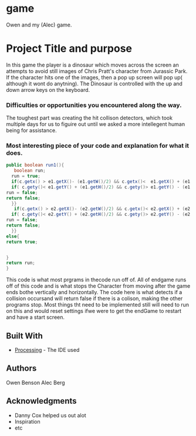 # game
Owen and my (Alec) game.
# Project Title and purpose

In this game the player is a dinosaur which moves across the screen an attempts to avoid still images of Chris Pratt's character from Jurassic Park. If the character hits one of the images, then a pop up screen will pop up( although it wont do anytning). The Dinosaur is controlled with the up and down arrow keys on the keyboard.

### Difficulties or opportunities you encountered along the way.

The toughest part was creating the hit collison detectors, which took multiple days for us to figuire out until we asked a more intellegent human being for assistance.

### Most interesting piece of your code and explanation for what it does.

```Java
public boolean run1(){
   boolean run;
  run = true;
  if(c.getx() > e1.getX()- (e1.getW()/2) && c.getx()<  e1.getX() + (e1.getW()/2)){
  if( c.gety()< e1.getY() + (e1.getH()/2) && c.gety()> e1.getY() - (e1.getH()/2) ){
run = false;
return false;
  }}
   if(c.getx() > e2.getX()- (e2.getW()/2) && c.getx()< e2.getX() + (e2.getW()/2)){
  if( c.gety()< e2.getY() + (e2.getH()/2) && c.gety()> e2.getY() - (e2.getH()/2) ){
run = false;
return false;
  }}
else{
return true;


}
return run;
}
```
This code is what most prgrams in thecode run off of. All of endgame runs off of this code and is what stops the Character from moving after the game ends bothe vertically and horizontally. The code here is what detects if a collision occursand will return false if there is a colison, making the other programs stop. Most things tht need to be implemented still will need to run on this and would reset settings ifwe were to get the endGame to restart and have a start screen.
## Built With

* [Processing](https://processing.org/) - The IDE used

## Authors

Owen Benson
Alec Berg


## Acknowledgments

* Danny Cox helped us out alot
* Inspiration
* etc
